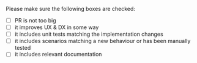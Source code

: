 Please make sure the following boxes are checked:

- [ ] PR is not too big
- [ ] it improves UX & DX in some way
- [ ] it includes unit tests matching the implementation changes
- [ ] it includes scenarios matching a new behaviour or has been manually tested
- [ ] it includes relevant documentation
